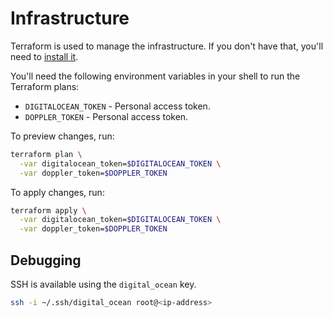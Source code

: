 # Infrastructure

Terraform is used to manage the infrastructure. If you don't have that, you'll need to [install it](https://learn.hashicorp.com/tutorials/terraform/install-cli).

You'll need the following environment variables in your shell to run the Terraform plans:

- `DIGITALOCEAN_TOKEN` - Personal access token.
- `DOPPLER_TOKEN` - Personal access token.

To preview changes, run:

```bash
terraform plan \
  -var digitalocean_token=$DIGITALOCEAN_TOKEN \
  -var doppler_token=$DOPPLER_TOKEN
```

To apply changes, run:

```bash
terraform apply \
  -var digitalocean_token=$DIGITALOCEAN_TOKEN \
  -var doppler_token=$DOPPLER_TOKEN
```

## Debugging

SSH is available using the `digital_ocean` key.

```bash
ssh -i ~/.ssh/digital_ocean root@<ip-address>
```
